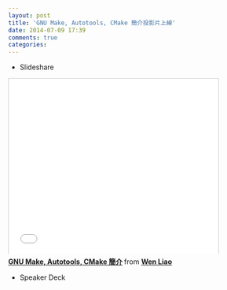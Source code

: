 ```yaml
---
layout: post
title: 'GNU Make, Autotools, CMake 簡介投影片上線'
date: 2014-07-09 17:39
comments: true
categories: 
---
```

* Slideshare

<iframe src="//www.slideshare.net/slideshow/embed_code/36801801" width="427" height="356" frameborder="0" marginwidth="0" marginheight="0" scrolling="no" style="border:1px solid #CCC; border-width:1px 1px 0; margin-bottom:5px; max-width: 100%;" allowfullscreen> </iframe> <div style="margin-bottom:5px"> <strong> <a href="https://www.slideshare.net/zzz00072/gnu-make-autotools-cmake" title="GNU Make, Autotools, CMake 簡介" target="_blank">GNU Make, Autotools, CMake 簡介</a> </strong> from <strong><a href="http://www.slideshare.net/zzz00072" target="_blank">Wen Liao</a></strong> </div>

* Speaker Deck
<script async class="speakerdeck-embed" data-id="46ad0fc0e9c001313be5762c67c15dde" data-ratio="1.33333333333333" src="//speakerdeck.com/assets/embed.js"></script>